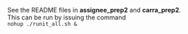 See the README files in **assignee_prep2** and **carra_prep2**.  
This can be run by issuing the command  
`nohup ./runit_all.sh &`
